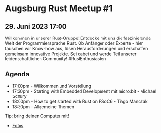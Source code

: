 # Augsburg Rust Meetup #1
## 29. Juni 2023 17:00

Willkommen in unserer Rust-Gruppe! Entdecke mit uns die faszinierende Welt der Programmiersprache Rust. Ob Anfänger oder Experte - hier tauschen wir Know-how aus, lösen Herausforderungen und erschaffen gemeinsam innovative Projekte. Sei dabei und werde Teil unserer leidenschaftlichen Community! #RustEnthusiasten

## Agenda
- 17:00pm - Willkommen und Vorstellung
- 17:30pm - Starting with Embedded Development mit micro:bit - Michael Schury
- 18:00pm - How to get started with Rust on PSoC6 - Tiago Manczak
- 18:30pm - Allgemeine Themen

Tip: bring deinen Computer mit!

 - [Fotos](./MeetupFotos1.md)